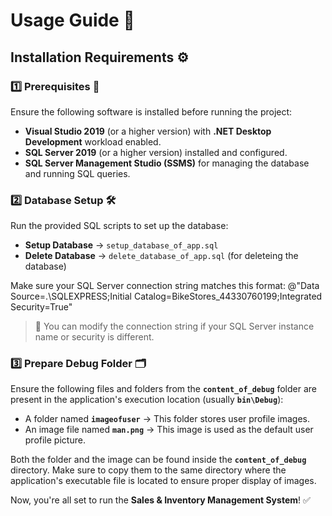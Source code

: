 # Usage Guide 📖  

## Installation Requirements ⚙️  

### 1️⃣ Prerequisites 🔧  
Ensure the following software is installed before running the project:  
- **Visual Studio 2019** (or a higher version) with **.NET Desktop Development** workload enabled.  
- **SQL Server 2019** (or a higher version) installed and configured.  
- **SQL Server Management Studio (SSMS)** for managing the database and running SQL queries.  

### 2️⃣ Database Setup 🛠️  
Run the provided SQL scripts to set up the database:  
- **Setup Database** → `setup_database_of_app.sql`  
- **Delete Database** → `delete_database_of_app.sql` (for deleteing the database) 
 
Make sure your SQL Server connection string matches this format: @"Data Source=.\SQLEXPRESS;Initial Catalog=BikeStores_44330760199;Integrated Security=True"
> 🔄 You can modify the connection string if your SQL Server instance name or security is different.  

### 3️⃣ Prepare Debug Folder 🗂️  

Ensure the following files and folders from the **`content_of_debug`** folder are present in the application's execution location (usually **`bin\Debug`**):  
- A folder named **`imageofuser`** → This folder stores user profile images.  
- An image file named **`man.png`** → This image is used as the default user profile picture.  

Both the folder and the image can be found inside the **`content_of_debug`** directory. Make sure to copy them to the same directory where the application's executable file is located to ensure proper display of images.  

Now, you're all set to run the **Sales & Inventory Management System**! ✅ 


 

